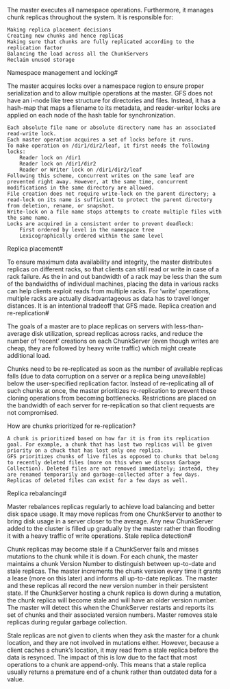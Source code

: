 The master executes all namespace operations. Furthermore, it manages chunk replicas throughout the system. It is responsible for:

    Making replica placement decisions
    Creating new chunks and hence replicas
    Making sure that chunks are fully replicated according to the replication factor
    Balancing the load across all the ChunkServers
    Reclaim unused storage

Namespace management and locking#

The master acquires locks over a namespace region to ensure proper serialization and to allow multiple operations at the master. GFS does not have an i-node like tree structure for directories and files. Instead, it has a hash-map that maps a filename to its metadata, and reader-writer locks are applied on each node of the hash table for synchronization.

    Each absolute file name or absolute directory name has an associated read-write lock.
    Each master operation acquires a set of locks before it runs.
    To make operation on /dir1/dir2/leaf, it first needs the following locks:
        Reader lock on /dir1
        Reader lock on /dir1/dir2
        Reader or Writer lock on /dir1/dir2/leaf
    Following this scheme, concurrent writes on the same leaf are prevented right away. However, at the same time, concurrent modifications in the same directory are allowed.
    File creation does not require write-lock on the parent directory; a read-lock on its name is sufficient to protect the parent directory from deletion, rename, or snapshot.
    Write-lock on a file name stops attempts to create multiple files with the same name.
    Locks are acquired in a consistent order to prevent deadlock:
        First ordered by level in the namespace tree
        Lexicographically ordered within the same level

Replica placement#

To ensure maximum data availability and integrity, the master distributes replicas on different racks, so that clients can still read or write in case of a rack failure. As the in and out bandwidth of a rack may be less than the sum of the bandwidths of individual machines, placing the data in various racks can help clients exploit reads from multiple racks. For ‘write’ operations, multiple racks are actually disadvantageous as data has to travel longer distances. It is an intentional tradeoff that GFS made.
Replica creation and re-replication#

The goals of a master are to place replicas on servers with less-than-average disk utilization, spread replicas across racks, and reduce the number of ‘recent’ creations on each ChunkServer (even though writes are cheap, they are followed by heavy write traffic) which might create additional load.

Chunks need to be re-replicated as soon as the number of available replicas falls (due to data corruption on a server or a replica being unavailable) below the user-specified replication factor. Instead of re-replicating all of such chunks at once, the master prioritizes re-replication to prevent these cloning operations from becoming bottlenecks. Restrictions are placed on the bandwidth of each server for re-replication so that client requests are not compromised.

How are chunks prioritized for re-replication?

    A chunk is prioritized based on how far it is from its replication goal. For example, a chunk that has lost two replicas will be given priority on a chuck that has lost only one replica.
    GFS prioritizes chunks of live files as opposed to chunks that belong to recently deleted files (more on this when we discuss Garbage Collection). Deleted files are not removed immediately; instead, they are renamed temporarily and garbage-collected after a few days. Replicas of deleted files can exist for a few days as well.

Replica rebalancing#

Master rebalances replicas regularly to achieve load balancing and better disk space usage. It may move replicas from one ChunkServer to another to bring disk usage in a server closer to the average. Any new ChunkServer added to the cluster is filled up gradually by the master rather than flooding it with a heavy traffic of write operations.
Stale replica detection#

Chunk replicas may become stale if a ChunkServer fails and misses mutations to the chunk while it is down. For each chunk, the master maintains a chunk Version Number to distinguish between up-to-date and stale replicas. The master increments the chunk version every time it grants a lease (more on this later) and informs all up-to-date replicas. The master and these replicas all record the new version number in their persistent state. If the ChunkServer hosting a chunk replica is down during a mutation, the chunk replica will become stale and will have an older version number. The master will detect this when the ChunkServer restarts and reports its set of chunks and their associated version numbers. Master removes stale replicas during regular garbage collection.

Stale replicas are not given to clients when they ask the master for a chunk location, and they are not involved in mutations either. However, because a client caches a chunk’s location, it may read from a stale replica before the data is resynced. The impact of this is low due to the fact that most operations to a chunk are append-only. This means that a stale replica usually returns a premature end of a chunk rather than outdated data for a value.
